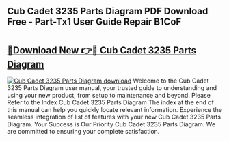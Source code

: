 ## Cub Cadet 3235 Parts Diagram PDF Download Free - Part-Tx1 User Guide Repair B1CoF

# <h2><a href="http://dflguv.blite.top/?on=Cub+Cadet+3235+Parts+Diagram">🔗Download New 👉🔴 Cub Cadet 3235 Parts Diagram</a></h2>

[![Cub Cadet 3235 Parts Diagram download](https://i.imgur.com/lujVjoI.png)](http://dflguv.blite.top/?on=Cub+Cadet+3235+Parts+Diagram)
Welcome to the Cub Cadet 3235 Parts Diagram user manual, your trusted guide to understanding and using your new product, from setup to maintenance and beyond. Please Refer to the Index Cub Cadet 3235 Parts Diagram The index at the end of this manual can help you quickly locate relevant information. Experience the seamless integration of list of features with your new Cub Cadet 3235 Parts Diagram. Your Success is Our Priority Cub Cadet 3235 Parts Diagram. We are committed to ensuring your complete satisfaction.
